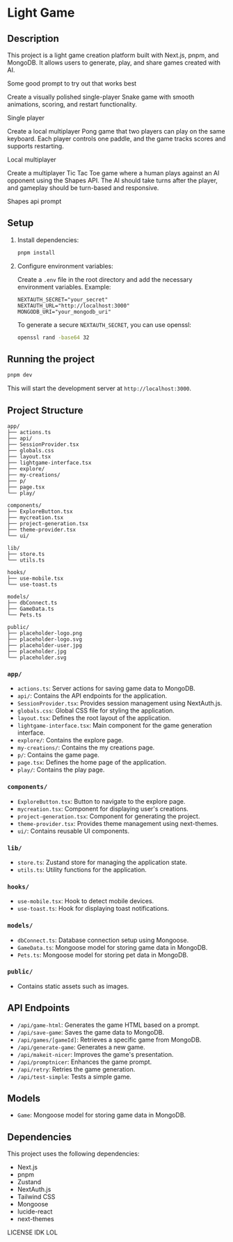 # Light Game

## Description

This project is a light game creation platform built with Next.js, pnpm, and MongoDB. It allows users to generate, play, and share games created with AI.



Some good prompt to try out that works best 


Create a visually polished single-player Snake game with smooth animations, scoring, and restart functionality.


Single player




Create a local multiplayer Pong game that two players can play on the same keyboard. Each player controls one paddle, and the game tracks scores and supports restarting.



Local multiplayer


Create a multiplayer Tic Tac Toe game where a human plays against an AI opponent using the Shapes API. The AI should take turns after the player, and gameplay should be turn-based and responsive.


Shapes api prompt
## Setup

1.  Install dependencies:

    ```bash
    pnpm install
    ```

2.  Configure environment variables:

    Create a `.env` file in the root directory and add the necessary environment variables. Example:

    ```
    NEXTAUTH_SECRET="your_secret"
    NEXTAUTH_URL="http://localhost:3000"
    MONGODB_URI="your_mongodb_uri"
    ```

    To generate a secure `NEXTAUTH_SECRET`, you can use openssl:

    ```bash
    openssl rand -base64 32
    ```

## Running the project

```bash
pnpm dev
```

This will start the development server at `http://localhost:3000`.

## Project Structure

```
app/
├── actions.ts
├── api/
├── SessionProvider.tsx
├── globals.css
├── layout.tsx
├── lightgame-interface.tsx
├── explore/
├── my-creations/
├── p/
├── page.tsx
└── play/

components/
├── ExploreButton.tsx
├── mycreation.tsx
├── project-generation.tsx
├── theme-provider.tsx
└── ui/

lib/
├── store.ts
└── utils.ts

hooks/
├── use-mobile.tsx
└── use-toast.ts

models/
├── dbConnect.ts
├── GameData.ts
└── Pets.ts

public/
├── placeholder-logo.png
├── placeholder-logo.svg
├── placeholder-user.jpg
├── placeholder.jpg
└── placeholder.svg
```

### `app/`

*   `actions.ts`: Server actions for saving game data to MongoDB.
*   `api/`: Contains the API endpoints for the application.
*   `SessionProvider.tsx`: Provides session management using NextAuth.js.
*   `globals.css`: Global CSS file for styling the application.
*   `layout.tsx`: Defines the root layout of the application.
*   `lightgame-interface.tsx`: Main component for the game generation interface.
*   `explore/`: Contains the explore page.
*   `my-creations/`: Contains the my creations page.
*   `p/`: Contains the game page.
*   `page.tsx`: Defines the home page of the application.
*   `play/`: Contains the play page.

### `components/`

*   `ExploreButton.tsx`: Button to navigate to the explore page.
*   `mycreation.tsx`: Component for displaying user's creations.
*   `project-generation.tsx`: Component for generating the project.
*   `theme-provider.tsx`: Provides theme management using next-themes.
*   `ui/`: Contains reusable UI components.

### `lib/`

*   `store.ts`: Zustand store for managing the application state.
*   `utils.ts`: Utility functions for the application.

### `hooks/`

*   `use-mobile.tsx`: Hook to detect mobile devices.
*   `use-toast.ts`: Hook for displaying toast notifications.

### `models/`

*   `dbConnect.ts`: Database connection setup using Mongoose.
*   `GameData.ts`: Mongoose model for storing game data in MongoDB.
*   `Pets.ts`: Mongoose model for storing pet data in MongoDB.

### `public/`

*   Contains static assets such as images.

## API Endpoints

*   `/api/game-html`: Generates the game HTML based on a prompt.
*   `/api/save-game`: Saves the game data to MongoDB.
*   `/api/games/[gameId]`: Retrieves a specific game from MongoDB.
*   `/api/generate-game`: Generates a new game.
*   `/api/makeit-nicer`: Improves the game's presentation.
*   `/api/promptnicer`: Enhances the game prompt.
*   `/api/retry`: Retries the game generation.
*   `/api/test-simple`: Tests a simple game.

## Models

*   `Game`: Mongoose model for storing game data in MongoDB.

## Dependencies

This project uses the following dependencies:

*   Next.js
*   pnpm
*   Zustand
*   NextAuth.js
*   Tailwind CSS
*   Mongoose
*   lucide-react
*   next-themes


LICENSE IDK LOL